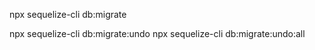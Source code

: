 npx sequelize-cli db:migrate

npx sequelize-cli db:migrate:undo
npx sequelize-cli db:migrate:undo:all   

